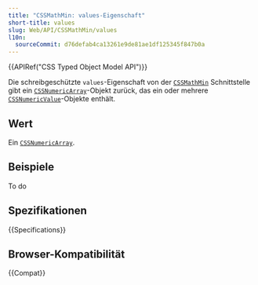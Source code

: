 ```yaml
---
title: "CSSMathMin: values-Eigenschaft"
short-title: values
slug: Web/API/CSSMathMin/values
l10n:
  sourceCommit: d76defab4ca13261e9de81ae1df125345f847b0a
---
```


{{APIRef("CSS Typed Object Model API")}}

Die schreibgeschützte `values`-Eigenschaft von der [`CSSMathMin`](/de/docs/Web/API/CSSMathMin) Schnittstelle gibt ein [`CSSNumericArray`](/de/docs/Web/API/CSSNumericArray)-Objekt zurück, das ein oder mehrere [`CSSNumericValue`](/de/docs/Web/API/CSSNumericValue)-Objekte enthält.

## Wert

Ein [`CSSNumericArray`](/de/docs/Web/API/CSSNumericArray).

## Beispiele

To do

## Spezifikationen

{{Specifications}}

## Browser-Kompatibilität

{{Compat}}
